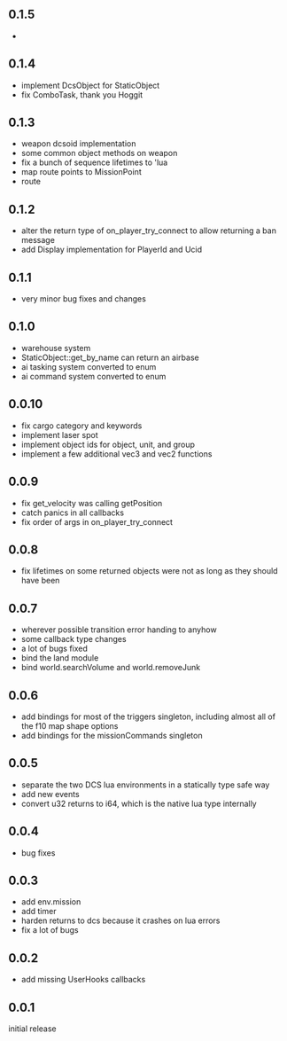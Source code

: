 ## 0.1.5

- 

## 0.1.4

- implement DcsObject for StaticObject
- fix ComboTask, thank you Hoggit

## 0.1.3

- weapon dcsoid implementation
- some common object methods on weapon
- fix a bunch of sequence lifetimes to 'lua
- map route points to MissionPoint
- route

## 0.1.2

- alter the return type of on_player_try_connect to allow returning a
  ban message
- add Display implementation for PlayerId and Ucid

## 0.1.1

- very minor bug fixes and changes

## 0.1.0

- warehouse system
- StaticObject::get_by_name can return an airbase
- ai tasking system converted to enum
- ai command system converted to enum

## 0.0.10

- fix cargo category and keywords
- implement laser spot
- implement object ids for object, unit, and group
- implement a few additional vec3 and vec2 functions

## 0.0.9

- fix get_velocity was calling getPosition
- catch panics in all callbacks
- fix order of args in on_player_try_connect

## 0.0.8

- fix lifetimes on some returned objects were not as long as they
  should have been

## 0.0.7

- wherever possible transition error handing to anyhow
- some callback type changes
- a lot of bugs fixed
- bind the land module
- bind world.searchVolume and world.removeJunk

## 0.0.6

- add bindings for most of the triggers singleton, including almost
all of the f10 map shape options
- add bindings for the missionCommands singleton

## 0.0.5

- separate the two DCS lua environments in a statically type safe way
- add new events
- convert u32 returns to i64, which is the native lua type internally

## 0.0.4

- bug fixes

## 0.0.3

- add env.mission
- add timer
- harden returns to dcs because it crashes on lua errors
- fix a lot of bugs

## 0.0.2

- add missing UserHooks callbacks

## 0.0.1

initial release
